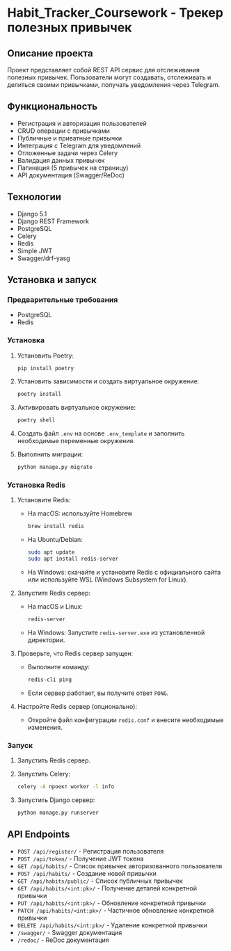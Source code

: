 # Habit_Tracker_Coursework - Трекер полезных привычек

## Описание проекта

Проект представляет собой REST API сервис для отслеживания полезных привычек. Пользователи могут создавать, отслеживать и делиться своими привычками, получать уведомления через Telegram.

## Функциональность

- Регистрация и авторизация пользователей
- CRUD операции с привычками
- Публичные и приватные привычки
- Интеграция с Telegram для уведомлений
- Отложенные задачи через Celery
- Валидация данных привычек
- Пагинация (5 привычек на страницу)
- API документация (Swagger/ReDoc)

## Технологии

- Django 5.1
- Django REST Framework
- PostgreSQL
- Celery
- Redis
- Simple JWT
- Swagger/drf-yasg

## Установка и запуск

### Предварительные требования

- PostgreSQL
- Redis

### Установка

1. Установить Poetry:
    ```bash
    pip install poetry
    ```
2. Установить зависимости и создать виртуальное окружение:
    ```bash
    poetry install
    ```
3. Активировать виртуальное окружение:
    ```bash
    poetry shell
    ```
4. Создать файл `.env` на основе `.env_template` и заполнить необходимые переменные окружения.

5. Выполнить миграции:
    ```bash
    python manage.py migrate
    ```

### Установка Redis

1. Установите Redis:
   - На macOS: используйте Homebrew
     ```sh
     brew install redis
     ```
   - На Ubuntu/Debian:
     ```sh
     sudo apt update
     sudo apt install redis-server
     ```
   - На Windows: скачайте и установите Redis с официального сайта или используйте WSL (Windows Subsystem for Linux).

2. Запустите Redis сервер:
   - На macOS и Linux:
     ```sh
     redis-server
     ```
   - На Windows:
     Запустите `redis-server.exe` из установленной директории.

3. Проверьте, что Redis сервер запущен:
   - Выполните команду:
     ```sh
     redis-cli ping
     ```
   - Если сервер работает, вы получите ответ `PONG`.

4. Настройте Redis сервер (опционально):
   - Откройте файл конфигурации `redis.conf` и внесите необходимые изменения.

### Запуск

1. Запустить Redis сервер.

2. Запустить Celery:
    ```bash
    celery -A проект worker -l info
    ```
3. Запустить Django сервер:
    ```bash
    python manage.py runserver
    ```

## API Endpoints

- `POST /api/register/` - Регистрация пользователя
- `POST /api/token/` - Получение JWT токена
- `GET /api/habits/` - Список привычек авторизованного пользователя
- `POST /api/habits/` - Создание новой привычки
- `GET /api/habits/public/` - Список публичных привычек
- `GET /api/habits/<int:pk>/` - Получение деталей конкретной привычки
- `PUT /api/habits/<int:pk>/` - Обновление конкретной привычки
- `PATCH /api/habits/<int:pk>/` - Частичное обновление конкретной привычки
- `DELETE /api/habits/<int:pk>/` - Удаление конкретной привычки
- `/swagger/` - Swagger документация
- `/redoc/` - ReDoc документация

